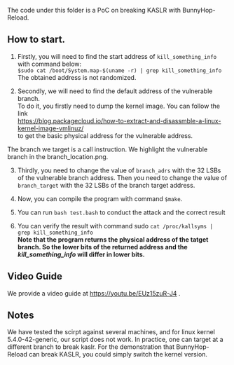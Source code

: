 The code under this folder is a PoC on breaking KASLR with BunnyHop-Reload.


## How to start.
1. Firstly, you will need to find the start address of `kill_something_info` with command below:  
`$sudo cat /boot/System.map-$(uname -r) | grep kill_something_info`  
The obtained address is not randomized.

2. Secondly, we will need to find the default address of the vulnerable branch.  
To do it, you firstly need to dump the kernel image.  You can follow the link  
https://blog.packagecloud.io/how-to-extract-and-disassmble-a-linux-kernel-image-vmlinuz/  
to get the basic physical address for the vulnerable address.

The branch we target is a call instruction. We highlight the vulnerable branch in the branch_location.png. 


3. Thirdly, you need to change the value of `branch_adrs` with the 32 LSBs of the vulnerable branch address. Then you need to change the value of `branch_target` with the 32 LSBs of the branch target address.  

4. Now, you can compile the program with command `$make`.

5. You can run `bash test.bash` to conduct the attack and the correct result 

6. You can verify the result with command sudo `cat /proc/kallsyms | grep kill_something_info`  
**Note that the program returns the physical address of the tatget branch. So the lower bits of the returned address and the *kill_something_info* will differ in lower bits.**

## Video Guide
We provide a video guide at https://youtu.be/EUz15zuR-J4 .


## Notes
We have tested the scirpt against several machines, and for linux kernel 5.4.0-42-generic, our script does not work. In practice, one can target at a different branch to break kaslr. For the demonstration that BunnyHop-Reload can break KASLR, you could simply switch the kernel version.  
